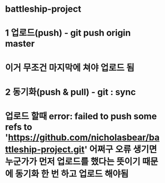 # battleship-project
# 1 업로드(push) - git push origin master
# 이거 무조건 마지막에 쳐야 업로드 됨
# 2 동기화(push & pull) - git : sync 
# 업로드 할때 error: failed to push some refs to 'https://github.com/nicholasbear/battleship-project.git' 어쩌구 오류 생기면 누군가가 먼저 업로드를 했다는 뜻이기 때문에 동기화 한 번 하고 업로드 해야됨